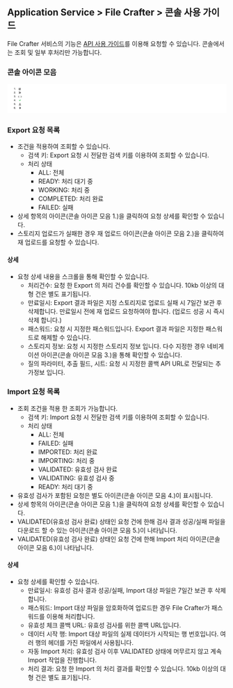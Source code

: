 ## Application Service > File Crafter > 콘솔 사용 가이드

File Crafter 서비스의 기능은 [API 사용 가이드](./api-guide.md)를 이용해 요청할 수 있습니다. 콘솔에서는 조회 및 일부 후처리만 가능합니다.

### 콘솔 아이콘 모음
![](../image/icons.png)

### Export 요청 목록

- 조건을 적용하여 조회할 수 있습니다.
    - 검색 키: Export 요청 시 전달한 검색 키를 이용하여 조회할 수 있습니다.
    - 처리 상태
        - ALL: 전체
        - READY: 처리 대기 중
        - WORKING: 처리 중
        - COMPLETED: 처리 완료
        - FAILED: 실패
- 상세 항목의 아이콘(콘솔 아이콘 모음 1.)을 클릭하여 요청 상세를 확인할 수 있습니다.
- 스토리지 업로드가 실패한 경우 재 업로드 아이콘(콘솔 아이콘 모음 2.)을 클릭하여 재 업로드를 요청할 수 있습니다.

#### 상세

- 요청 상세 내용을 스크롤을 통해 확인할 수 있습니다.
    - 처리건수: 요청 한 Export 의 처리 건수를 확인할 수 있습니다. 10kb 이상의 대형 건은 별도 표기됩니다.
    - 만료일시: Export 결과 파일은 지정 스토리지로 업로드 실패 시 7일간 보관 후 삭제합니다. 만료일시 전에 재 업로드 요청하여야 합니다. (업로드 성공 시 즉시 삭제 합니다.)
    - 패스워드: 요청 시 지정한 패스워드입니다. Export 결과 파일은 지정한 패스워드로 해제할 수 있습니다.
    - 스토리지 정보: 요청 시 지정한 스토리지 정보 입니다. 다수 지정한 경우 네비게이션 아이콘(콘솔 아이콘 모음 3.)을 통해 확인할 수 있습니다.
    - 질의 파라미터, 추출 필드, 시트: 요청 시 지정한 콜백 API URL로 전달되는 추가정보 입니다.

### Import 요청 목록

- 조회 조건을 적용 한 조회가 가능합니다.
    - 검색 키: Import 요청 시 전달한 검색 키를 이용하여 조회할 수 있습니다.
    - 처리 상태
        - ALL: 전체
        - FAILED: 실패
        - IMPORTED: 처리 완료
        - IMPORTING: 처리 중
        - VALIDATED: 유효성 검사 완료
        - VALIDATING: 유효성 검사 중
        - READY: 처리 대기 중
- 유효성 검사가 포함된 요청은 별도 아이콘(콘솔 아이콘 모음 4.)이 표시됩니다.
- 상세 항목의 아이콘(콘솔 아이콘 모음 1.)을 클릭하여 요청 상세를 확인할 수 있습니다.
- VALIDATED(유효성 검사 완료) 상태인 요청 건에 한해 검사 결과 성공/실패 파일을 다운로드 할 수 있는 아이콘(콘솔 아이콘 모음 5.)이 나타납니다.
- VALIDATED(유효성 검사 완료) 상태인 요청 건에 한해 Import 처리 아이콘(콘솔 아이콘 모음 6.)이 나타납니다.

#### 상세

- 요청 상세를 확인할 수 있습니다.
    - 만료일시: 유효성 검사 결과 성공/실패, Import 대상 파일은 7일간 보관 후 삭제합니다.
    - 패스워드: Import 대상 파일을 암호화하여 업로드한 경우 File Crafter가 패스워드를 이용해 처리합니다.
    - 유효성 체크 콜백 URL: 유효성 검사를 위한 콜백 URL입니다.
    - 데이터 시작 행: Import 대상 파일의 실제 데이터가 시작되는 행 번호입니다. 여러 행의 헤더를 가진 파일에서 사용됩니다.
    - 자동 Import 처리: 유효성 검사 이후 VALIDATED 상태에 머무르지 않고 계속 Import 작업을 진행합니다.
    - 처리 결과: 요청 한 Import 의 처리 결과를 확인할 수 있습니다. 10kb 이상의 대형 건은 별도 표기됩니다.